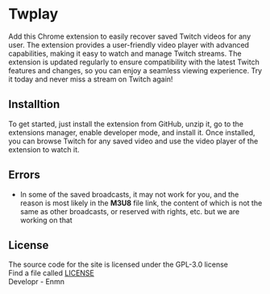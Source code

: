 # Twplay 
Add this Chrome extension to easily recover saved Twitch videos for any user. The extension provides a user-friendly video player with advanced capabilities, making it easy to watch and manage Twitch streams. The extension is updated regularly to ensure compatibility with the latest Twitch features and changes, so you can enjoy a seamless viewing experience. Try it today and never miss a stream on Twitch again!

## Installtion
To get started, just install the extension from GitHub, unzip it, go to the extensions manager, enable developer mode, and install it. Once installed, you can browse Twitch for any saved video and use the video player of the extension to watch it.

## Errors 
- In some of the saved broadcasts, it may not work for you, and the reason is most likely in the **M3U8** file link, the content of which is not the same as other broadcasts, or reserved with rights, etc. but we are working on that

## License
The source code for the site is licensed under the GPL-3.0 license<br>
Find a file called [LICENSE](LICENSE)<br>
Developr - Enmn
